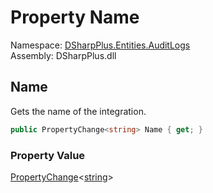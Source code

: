 # Property Name

Namespace: [DSharpPlus.Entities.AuditLogs](DSharpPlus.Entities.AuditLogs.md)  
Assembly: DSharpPlus.dll

## <a id="DSharpPlus_Entities_AuditLogs_DiscordAuditLogIntegrationEntry_Name"></a>Name

Gets the name of the integration.

```csharp
public PropertyChange<string> Name { get; }
```

### Property Value

[PropertyChange](DSharpPlus.Entities.AuditLogs.PropertyChange\-1.md)<[string](https://learn.microsoft.com/dotnet/api/system.string)\>

